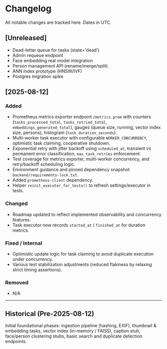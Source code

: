 # Changelog

All notable changes are tracked here. Dates in UTC.

## [Unreleased]
- Dead-letter queue for tasks (state='dead')
- Admin requeue endpoint
- Face embedding real model integration
- Person management API (rename/merge/split)
- ANN index prototype (HNSW/IVF)
- Postgres migration spike

## [2025-08-12]
### Added
- Prometheus metrics exporter endpoint `/metrics.prom` with counters (`tasks_processed_total`, `tasks_retried_total`, `embeddings_generated_total`), gauges (queue size, running, vector index size, persons), histogram (`task_duration_seconds`).
- Multi-worker task executor with configurable `WORKER_CONCURRENCY`, optimistic task claiming, cooperative shutdown.
- Exponential retry with jitter backoff using `scheduled_at`, transient vs permanent error classification, `max_task_retries` enforcement.
- Test coverage for metrics exporter, multi-worker concurrency, and retry/backoff scheduling logic.
- Environment guidance and pinned dependency snapshot `backend/requirements-lock.txt`.
- Added `prometheus-client` dependency.
- Helper `reinit_executor_for_tests()` to refresh settings/executor in tests.

### Changed
- Roadmap updated to reflect implemented observability and concurrency features.
- Task executor now records `started_at` / `finished_at` for duration metrics.

### Fixed / Internal
- Optimistic update logic for task claiming to avoid duplicate execution under concurrency.
- Various test stabilization adjustments (reduced flakiness by relaxing strict timing assertions).

### Removed
- N/A

---

## Historical (Pre-2025-08-12)
Initial foundational phases: ingestion pipeline (hashing, EXIF), thumbnail & embedding tasks, vector index (in-memory / FAISS), caption stub, face/person clustering stubs, basic search and duplicate detection endpoints.

